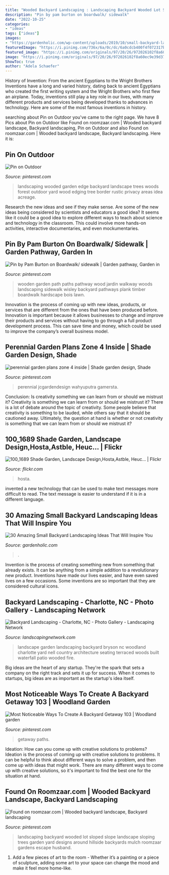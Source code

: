 ```yaml
---
title: "Wooded Backyard Landscaping : Landscaping Backyard Wooded Lot Sloped Slope Landscape Sloping Trees Garden Yard Designs Around Hillside Backyards Mulch Roomzaar Gardens Escape Husband"
description: "Pin by pam burton on boardwalk/ sidewalk"
date: "2022-10-25"
categories:
- "ideas"
tags: ["ideas"]
images:
- "https://gardenholic.com/wp-content/uploads/2019/10/small-backyard-landscaping-ideas28.jpg"
featuredImage: "https://i.pinimg.com/736x/6a/0c/dc/6a0cdcb400f4f072317b4eb4f1ab7b8a.jpg"
featured_image: "https://i.pinimg.com/originals/97/20/26/972026102f8a60ec9e39d3726583be1b.jpg"
image: "https://i.pinimg.com/originals/97/20/26/972026102f8a60ec9e39d3726583be1b.jpg"
ShowToc: true
author: "Adela Schaefer"
---
```



History of Invention: From the ancient Egyptians to the Wright Brothers
Inventions have a long and varied history, dating back to ancient Egyptians who created the first writing system and the Wright Brothers who first flew an airplane. Today, inventions still play a key role in our lives, with many different products and services being developed thanks to advances in technology. Here are some of the most famous inventions in history.

	

		
searching about Pin on Outdoor you've came to the right page. We have 8 Pics about Pin on Outdoor like Found on roomzaar.com | Wooded backyard landscape, Backyard landscaping, Pin on Outdoor and also Found on roomzaar.com | Wooded backyard landscape, Backyard landscaping. Here it is:
		
    
## Pin On Outdoor

<img loading=lazy src="https://i.pinimg.com/736x/3d/b7/8f/3db78f4ada8aa0d249d8cc045da114ed--wooded-landscaping-edge-of-woods-landscaping.jpg" onerror="this.onerror=null;this.src='https://tse4.mm.bing.net/th?id=OIP.4-Ke4_ySIIvKTOyF2qjzoQHaF7&amp;pid=15.1';" alt="Pin on Outdoor">

_Source: pinterest.com_

>landscaping wooded garden edge backyard landscape trees woods forest outdoor yard wood edging tree border rustic privacy areas idea acreage. 

	

Research the new ideas and see if they make sense.
Are some of the new ideas being considered by scientists and educators a good idea? It seems like it could be a good idea to explore different ways to teach about science and technology in the classroom. This could involve more hands-on activities, interactive documentaries, and even mockumentaries.

    
## Pin By Pam Burton On Boardwalk/ Sidewalk | Garden Pathway, Garden In

<img loading=lazy src="https://i.pinimg.com/originals/97/20/26/972026102f8a60ec9e39d3726583be1b.jpg" onerror="this.onerror=null;this.src='https://tse4.mm.bing.net/th?id=OIP.Lc3dn_Uh-ngmYKUzISI1bQHaJ4&amp;pid=15.1';" alt="Pin by Pam Burton on Boardwalk/ sidewalk | Garden pathway, Garden in">

_Source: pinterest.com_

>wooden garden path paths pathway wood jardin walkway woods landscaping sidewalk wisley backyard pathways plank timber boardwalk hardscape bois lawn. 

	

Innovation is the process of coming up with new ideas, products, or services that are different from the ones that have been produced before. Innovation is important because it allows businesses to change and improve their products and services without having to go through a full product development process. This can save time and money, which could be used to improve the company’s overall business model.

    
## Perennial Garden Plans Zone 4 Inside | Shade Garden Design, Shade

<img loading=lazy src="https://i.pinimg.com/736x/77/6e/8c/776e8c56e0d2dcdfadd8ce3614e0ef4b.jpg" onerror="this.onerror=null;this.src='https://tse3.mm.bing.net/th?id=OIP.K4NDbjGCpd9kz_CosbC2ZAHaFi&amp;pid=15.1';" alt="perennial garden plans zone 4 inside | Shade garden design, Shade">

_Source: pinterest.com_

>perennial jcgardendesign wahyuputra gamersta. 

	

Conclusion: Is creativity something we can learn from or should we mistrust it?
Creativity is something we can learn from or should we mistrust it?
There is a lot of debate around the topic of creativity. Some people believe that creativity is something to be lauded, while others say that it should be cautioned away. Ultimately, the question at hand is whether or not creativity is something that we can learn from or should we mistrust it?

    
## 100_1689 Shade Garden, Landscape Design,Hosta,Astble, Heuc… | Flickr

<img loading=lazy src="https://c2.staticflickr.com/4/3522/3286306738_473c133966_b.jpg" onerror="this.onerror=null;this.src='https://tse2.mm.bing.net/th?id=OIP.EW4vPnyS0LstSpoJdSyneQHaFj&amp;pid=15.1';" alt="100_1689 Shade Garden, Landscape Design,Hosta,Astble, Heuc… | Flickr">

_Source: flickr.com_

>hosta. 

	

invented a new technology that can be used to make text messages more difficult to read. The text message is easier to understand if it is in a different language.

    
## 30 Amazing Small Backyard Landscaping Ideas That Will Inspire You

<img loading=lazy src="https://gardenholic.com/wp-content/uploads/2019/10/small-backyard-landscaping-ideas28.jpg" onerror="this.onerror=null;this.src='https://tse1.mm.bing.net/th?id=OIP.QNUYiJYfqRxXie9UeEqPZQHaLH&amp;pid=15.1';" alt="30 Amazing Small Backyard Landscaping Ideas That Will Inspire You">

_Source: gardenholic.com_

>. 

	

Invention is the process of creating something new from something that already exists. It can be anything from a simple addition to a revolutionary new product. Inventions have made our lives easier, and have even saved lives on a few occasions. Some inventions are so important that they are considered cultural icons.

    
## Backyard Landscaping - Charlotte, NC - Photo Gallery - Landscaping Network

<img loading=lazy src="https://images.landscapingnetwork.com/pictures/images/800x642Max/backyard-landscaping_1/woodland-garden-j-nell-bryson-landscape-architecture_1217.jpg" onerror="this.onerror=null;this.src='https://tse4.mm.bing.net/th?id=OIP.J6MbFS0_3qFg-wnMagPDsgHaFZ&amp;pid=15.1';" alt="Backyard Landscaping - Charlotte, NC - Photo Gallery - Landscaping Network">

_Source: landscapingnetwork.com_

>landscape garden landscaping backyard bryson nc woodland charlotte yard nell country architecture seating terraced woods built waterfall patio wooded fire. 

	

Big ideas are the heart of any startup. They're the spark that sets a company on the right track and sets it up for success. When it comes to startups, big ideas are as important as the startup's idea itself. 

    
## Most Noticeable Ways To Create A Backyard Getaway 103 | Woodland Garden

<img loading=lazy src="https://i.pinimg.com/736x/6a/0c/dc/6a0cdcb400f4f072317b4eb4f1ab7b8a.jpg" onerror="this.onerror=null;this.src='https://tse1.mm.bing.net/th?id=OIP.QzjrTRnUsswLmBeYQJSFKAHaIs&amp;pid=15.1';" alt="Most Noticeable Ways To Create A Backyard Getaway 103 | Woodland garden">

_Source: pinterest.com_

>getaway paths. 

	

Ideation: How can you come up with creative solutions to problems?
Ideation is the process of coming up with creative solutions to problems. It can be helpful to think about different ways to solve a problem, and then come up with ideas that might work. There are many different ways to come up with creative solutions, so it's important to find the best one for the situation at hand.

    
## Found On Roomzaar.com | Wooded Backyard Landscape, Backyard Landscaping

<img loading=lazy src="https://i.pinimg.com/736x/96/d9/e2/96d9e247d6ec8bc3c7ceb19ea0bfafbd--backyard-designs-backyard-ideas.jpg" onerror="this.onerror=null;this.src='https://tse4.mm.bing.net/th?id=OIP.ZJ3qtSqgFZdYDQbu5B1LBAHaFj&amp;pid=15.1';" alt="Found on roomzaar.com | Wooded backyard landscape, Backyard landscaping">

_Source: pinterest.com_

>landscaping backyard wooded lot sloped slope landscape sloping trees garden yard designs around hillside backyards mulch roomzaar gardens escape husband. 

	

1. Add a few pieces of art to the room - Whether it’s a painting or a piece of sculpture, adding some art to your space can change the mood and make it feel more home-like.

